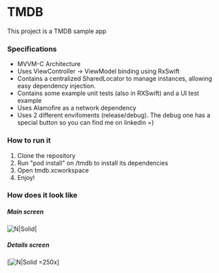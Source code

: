 # TMDB

This project is a TMDB sample app



### Specifications
- MVVM-C Architecture
- Uses ViewController -> ViewModel binding using RxSwift
- Contains a centralized SharedLocator to manage instances, allowing easy dependency injection.
- Contains some example unit tests (also in RXSwift) and a UI test example
- Uses Alamofire as a network dependency
- Uses 2 different envifoments (release/debug). The debug one has a special button so you can find me on linkedin =)

### How to run it

1. Clone the repository
2. Run "pod install" on /tmdb to install its dependencies
3. Open tmdb.xcworkspace
4. Enjoy!

### How does it look like

##### Main screen

![N|Solid|](https://i.ibb.co/Trtpk9g/Simulator-Screen-Shot-i-Phone-11-2020-08-17-at-17-45-25.png)

##### Details screen

[![N|Solid =250x](https://i.ibb.co/0VF9Jz3/Simulator-Screen-Shot-i-Phone-11-2020-08-17-at-17-45-31.png )]